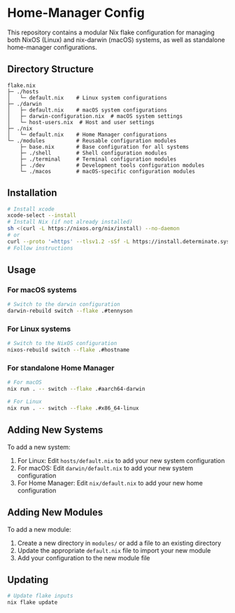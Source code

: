 # Home-Manager Config

This repository contains a modular Nix flake configuration for managing both NixOS (Linux) and
nix-darwin (macOS) systems, as well as standalone home-manager configurations.

## Directory Structure

```
flake.nix
├─ ./hosts
│   └─ default.nix    # Linux system configurations
├─ ./darwin
│   ├─ default.nix    # macOS system configurations
│   ├─ darwin-configuration.nix  # macOS system settings
│   └─ host-users.nix  # Host and user settings
├─ ./nix
│   └─ default.nix    # Home Manager configurations
└─ ./modules          # Reusable configuration modules
    ├─ base.nix       # Base configuration for all systems
    ├─ ./shell        # Shell configuration modules
    ├─ ./terminal     # Terminal configuration modules
    ├─ ./dev          # Development tools configuration modules
    └─ ./macos        # macOS-specific configuration modules
```

## Installation

```sh
# Install xcode
xcode-select --install
# Install Nix (if not already installed)
sh <(curl -L https://nixos.org/nix/install) --no-daemon
# or
curl --proto '=https' --tlsv1.2 -sSf -L https://install.determinate.systems/nix | sh -s -- install
# Follow instructions
```

## Usage

### For macOS systems

```sh
# Switch to the darwin configuration
darwin-rebuild switch --flake .#tennyson
```

### For Linux systems

```sh
# Switch to the NixOS configuration
nixos-rebuild switch --flake .#hostname
```

### For standalone Home Manager

```sh
# For macOS
nix run . -- switch --flake .#aarch64-darwin

# For Linux
nix run . -- switch --flake .#x86_64-linux
```

## Adding New Systems

To add a new system:

1. For Linux: Edit `hosts/default.nix` to add your new system configuration
2. For macOS: Edit `darwin/default.nix` to add your new system configuration
3. For Home Manager: Edit `nix/default.nix` to add your new home configuration

## Adding New Modules

To add a new module:

1. Create a new directory in `modules/` or add a file to an existing directory
2. Update the appropriate `default.nix` file to import your new module
3. Add your configuration to the new module file

## Updating

```sh
# Update flake inputs
nix flake update
```
